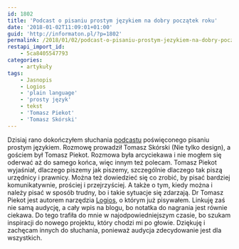 ```yaml
---
id: 1802
title: 'Podcast o pisaniu prostym językiem na dobry początek roku'
date: '2018-01-02T11:09:01+01:00'
guid: 'http://informaton.pl/?p=1802'
permalink: /2018/01/02/podcast-o-pisaniu-prostym-jezykiem-na-dobry-poczatek-roku/
restapi_import_id:
    - 5ca8405547793
categories:
    - artykuły
tags:
    - Jasnopis
    - Logios
    - 'plain language'
    - 'prosty język'
    - tekst
    - 'Tomasz Piekot'
    - 'Tomasz Skórski'
---
```


Dzisiaj rano dokończyłem słuchania [podcastu](http://nietylko.design/020-prosty-jezyk/) poświęconego pisaniu prostym językiem. Rozmowę prowadził Tomasz Skórski (Nie tylko design), a gościem był Tomasz Piekot. Rozmowa była arcyciekawa i nie mogłem się oderwać aż do samego końca, więc innym też polecam. Tomasz Piekot wyjaśniał, dlaczego piszemy jak piszemy, szczególnie dlaczego tak piszą urzędnicy i prawnicy. Można też dowiedzieć się co zrobić, by pisać bardziej komunikatywnie, prościej i przejrzyściej. A także o tym, kiedy można i należy pisać w sposób trudny, bo i takie sytuacje się zdarzają. Dr Tomasz Piekot jest autorem narzędzia [Logios](http://logios.pl/), o którym już pisywałem. Linkuję zaś nie samą audycję, a cały wpis na blogu, bo notatka do nagrania jest równie ciekawa. Do tego trafiła do mnie w najodpowiedniejszym czasie, bo szukam inspiracji do nowego projektu, który chodzi mi po głowie. Dziękuję i zachęcam innych do słuchania, ponieważ audycja zdecydowanie jest dla wszystkich.

